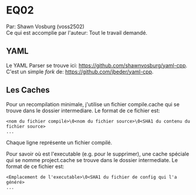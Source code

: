 # EQ02

Par: Shawn Vosburg (voss2502)  
Ce qui est accomplie par l'auteur:
Tout le travail demandé.

## YAML
Le YAML Parser se trouve ici: https://github.com/shawnvosburg/yaml-cpp.  
C'est un simple *fork* de: https://github.com/jbeder/yaml-cpp.


## Les Caches
Pour un recompilation minimale, j'utilise un fichier compile.cache qui se trouve dans le dossier intermediare. Le format de ce fichier est:
```
<nom du fichier compilé>\0<nom du fichier source>\0<SHA1 du contenu du fichier source>
...
```
Chaque ligne représente un fichier compilé. 


Pour savoir où est l'executable (e.g. pour le supprimer), une cache spéciale qui se nomme project.cache se trouve dans le dossier intermediate. Le format de ce fichier est:
```
<Emplacement de l'executable>\0<SHA1 du fichier de config qui l'a généré>
...


